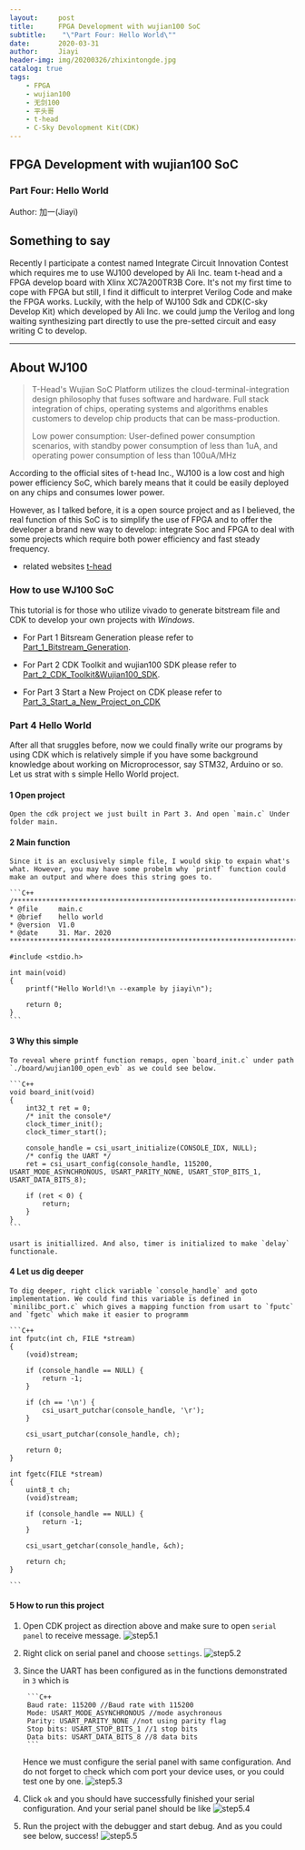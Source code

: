 ```yaml
---
layout:     post
title:      FPGA Development with wujian100 SoC
subtitle:    "\"Part Four: Hello World\""
date:       2020-03-31
author:     Jiayi
header-img: img/20200326/zhixintongde.jpg
catalog: true
tags:
    - FPGA
    - wujian100
    - 无剑100
    - 平头哥
    - t-head
    - C-Sky Devolopment Kit(CDK)
---
```


## FPGA Development with wujian100 SoC

### Part Four: Hello World

Author: 加一(Jiayi)

## Something to say

Recently I participate a contest named Integrate Circuit Innovation Contest which requires me to use WJ100 developed by Ali Inc. team t-head and a FPGA develop board with Xlinx XC7A200TR3B Core. It's not my first time to cope with FPGA but still, I find it difficult to interpret Verilog Code and make the FPGA works. Luckily, with the help of WJ100 Sdk and CDK(C-sky Develop Kit) which developed by Ali Inc. we could jump the Verilog and long waiting synthesizing part directly to use the pre-setted circuit and easy writing C to develop.

---

## About WJ100

>T-Head's Wujian SoC Platform utilizes the cloud-terminal-integration design philosophy that fuses software and hardware. Full stack integration of chips, operating systems and algorithms enables customers to develop chip products that can be mass-production.
>
>Low power consumption: User-defined power consumption scenarios, with standby power consumption of less than 1uA, and operating power consumption of less than 100uA/MHz

According to the official sites of t-head Inc., WJ100 is a low cost and high power efficiency SoC, which barely means that it could be easily deployed on any chips and consumes lower power.

However, as I talked before, it is a open source project and as I believed, the real function of this SoC is to simplify the use of FPGA and to offer the developer a brand new way to develop: integrate Soc and FPGA to deal with some projects which require both power efficiency and fast steady frequency.

* related websites
[t-head](https://www.t-head.cn/)

### How to use WJ100 SoC

This tutorial is for those who utilize vivado to generate bitstream file and CDK to develop your own projects with *Windows*.

* For Part 1 Bitsream Generation please refer to [Part_1_Bitstream_Generation](https://shieldjy.github.io/2020/03/25/FPGA-Development-with-WJ100-SoC/).

* For Part 2 CDK Toolkit and wujian100 SDK please refer to [Part_2_CDK_Toolkit&Wujian100_SDK](https://shieldjy.github.io/2020/03/27/FPGA-Development-with-WJ100-SoC/).

* For Part 3 Start a New Project on CDK please refer to [Part_3_Start_a_New_Project_on_CDK](https://shieldjy.github.io/2020/03/29/FPGA-Development-with-WJ100-SoC/)

### Part 4 Hello World

After all that sruggles before, now we could finally write our programs by using CDK which is relatively simple if you have some background knowledge about working on Microprocessor, say STM32, Arduino or so. Let us strat with s simple Hello World project.

#### 1 Open project

    Open the cdk project we just built in Part 3. And open `main.c` Under folder main.

#### 2 Main function

    Since it is an exclusively simple file, I would skip to expain what's what. However, you may have some probelm why `printf` function could make an output and where does this string goes to.

    ```C++
    /******************************************************************************
    * @file     main.c
    * @brief    hello world
    * @version  V1.0
    * @date     31. Mar. 2020
    ******************************************************************************/

    #include <stdio.h>

    int main(void)
    {
        printf("Hello World!\n --example by jiayi\n");

        return 0;
    }
    ```

#### 3 Why this simple

    To reveal where printf function remaps, open `board_init.c` under path `./board/wujian100_open_evb` as we could see below.

    ```C++
    void board_init(void)
    {
        int32_t ret = 0;
        /* init the console*/
        clock_timer_init();
        clock_timer_start();

        console_handle = csi_usart_initialize(CONSOLE_IDX, NULL);
        /* config the UART */
        ret = csi_usart_config(console_handle, 115200, USART_MODE_ASYNCHRONOUS, USART_PARITY_NONE, USART_STOP_BITS_1, USART_DATA_BITS_8);

        if (ret < 0) {
            return;
        }
    }
    ```

    usart is initiallized. And also, timer is initialized to make `delay` functionale.

#### 4 Let us dig deeper

    To dig deeper, right click variable `console_handle` and goto implementation. We could find this variable is defined in `minilibc_port.c` which gives a mapping function from usart to `fputc` and `fgetc` which make it easier to programm

    ```C++
    int fputc(int ch, FILE *stream)
    {
        (void)stream;

        if (console_handle == NULL) {
            return -1;
        }

        if (ch == '\n') {
            csi_usart_putchar(console_handle, '\r');
        }

        csi_usart_putchar(console_handle, ch);

        return 0;
    }

    int fgetc(FILE *stream)
    {
        uint8_t ch;
        (void)stream;

        if (console_handle == NULL) {
            return -1;
        }

        csi_usart_getchar(console_handle, &ch);

        return ch;
    }

    ```

#### 5 How to run this project

1. Open CDK project as direction above and make sure to open `serial panel` to receive message.
        ![step5.1](https://s1.ax1x.com/2020/04/06/Gyji7t.png)
2. Right click on serial panel and choose `settings`.
        ![step5.2](https://s1.ax1x.com/2020/04/06/GyjEh8.png)
3. Since the UART has been configured as in the functions demonstrated in `3` which is

        ```C++
        Baud rate: 115200 //Baud rate with 115200
        Mode: USART_MODE_ASYNCHRONOUS //mode asychronous
        Parity: USART_PARITY_NONE //not using parity flag
        Stop bits: USART_STOP_BITS_1 //1 stop bits
        Data bits: USART_DATA_BITS_8 //8 data bits
        ```

    Hence we must configure the serial panel with same configuration. And do not forget to check which com port your device uses, or you could test one by one.
        ![step5.3](https://s1.ax1x.com/2020/04/06/GyjCnA.png)

4. Click `ok` and you should have successfully finished your serial configuration. And your serial panel should be like
        ![step5.4](https://s1.ax1x.com/2020/04/06/GyjkAP.png)

5. Run the project with the debugger and start debug. And as you could see below, success!
        ![step5.5](https://s1.ax1x.com/2020/04/06/GyjP0I.png)

